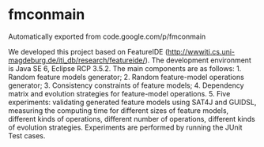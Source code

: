 # fmconmain
Automatically exported from code.google.com/p/fmconmain

We developed this project based on FeatureIDE (http://wwwiti.cs.uni-magdeburg.de/iti_db/research/featureide/). The development environment is Java SE 6, Eclipse RCP 3.5.2. The main components are as follows: 1. Random feature models generator; 2. Random feature-model operations generator; 3. Consistency constraints of feature models; 4. Dependency matrix and evolution strategies for feature-model operations. 5. Five experiments: validating generated feature models using SAT4J and GUIDSL, measuring the computing time for different sizes of feature models, different kinds of operations, different number of operations, different kinds of evolution strategies. Experiments are performed by running the JUnit Test cases.
